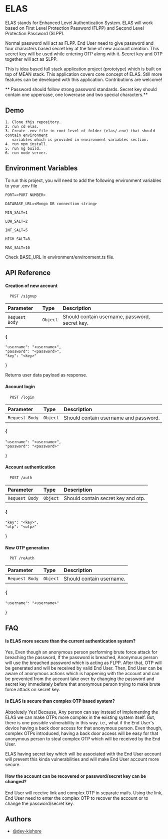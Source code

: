 
# ELAS

ELAS stands for Enhanced Level Authentication System. ELAS will work based on First Level
Protection Password (FLPP) and Second Level Protection Password (SLPP).

Normal password will act as FLPP. End User need to give password and four characters based 
secret key at the time of new account creation. This secret key will be used while entering 
OTP along with it. Secret key and OTP together will act as SLPP.


This is idea based full stack application project (prototype) which is built on top of 
MEAN stack. This application covers core concept of ELAS. Still more features can be 
developed with this application. Contributions are welcome!

** Password should follow strong password standards. Secret key should contain
one uppercase, one lowercase and two special characters.**


## Demo

    1. Clone this repository.
    2. run cd elas.
    3. Create .env file in root level of folder (elas/.env) that should contain environment 
       variables which is provided in environment variables section.
    4. run npm install.
    5. run ng build.
    6. run node server.



## Environment Variables

To run this project, you will need to add the following environment variables to your .env file

`PORT=<PORT NUMBER>`

`DATABASE_URL=<Mongo DB connection string>`

`MIN_SALT=1`

`LOW_SALT=2`

`INT_SALT=5`

`HIGH_SALT=8`

`MAX_SALT=10`

Check BASE_URL in environment/environment.ts file.

## API Reference

#### Creation of new account

```http
  POST /signup
```

| Parameter | Type     | Description                |
| :-------- | :------- | :------------------------- |
| `Request Body` | `Object` | Should contain username, password, secret key. |

#### {
    "username": "<username>",
    "password": "<password>",
    "key": "<key>"
}

Returns user data payload as response.

#### Account login

```http
  POST /login
```

| Parameter | Type     | Description                       |
| :-------- | :------- | :-------------------------------- |
| `Request Body`      | `Object` | Should contain username and password. |

#### {
    "username": "<username>",
    "password": "<password>"
}
#### Account authentication

```http
  POST /auth
```

| Parameter | Type     | Description                       |
| :-------- | :------- | :-------------------------------- |
| `Request Body`      | `Object` | Should contain secret key and otp. |

#### {
    "key": "<key>",
    "otp": "<otp>"
}
#### New OTP generation

```http
  PUT /reAuth
```

| Parameter | Type     | Description                       |
| :-------- | :------- | :-------------------------------- |
| `Request Body`      | `Object` | Should contain username. |

#### {
    "username": "<username>"
}

## FAQ

#### Is ELAS more secure than the current authentication system?

Yes, Even though an anonymous person performing brute force attack for breaching the password,
If the password is breached, Anonymous person will use the breached password which is acting as
FLPP. After that, OTP will be generated and will be received by valid End User. Then, End
User can be aware of anonymous actions which is happening with the account and can be prevented 
from the account take over by changing the password and secret key immediately before that
anonymous person trying to make brute force attack on secret key.

#### Is ELAS is secure than complex OTP based system?
Absolutely Yes! Because, Any person can say instead of implementing the ELAS we can make OTPs
more complex in the existing system itself. But, there is one possible vulnerability in this
way. i.e., what if the End User's device having a back door access for that anonymous person.
Even though, complex OTPs introduced, having a back door access will be easy for that
anonymous person to steal complex OTP which will be received by the End User.

ELAS having secret key which will be associated with the End User account will prevent this
kinda vulnerabilities and will make End User account more secure.

#### How the account can be recovered or password/secret key can be changed?
End User will receive link and complex OTP in separate mails. Using the link, End User need to
enter the complex OTP to recover the account or to change the password/secret key.



## Authors

- [@dev-kishore](https://www.github.com/dev-kishore)

